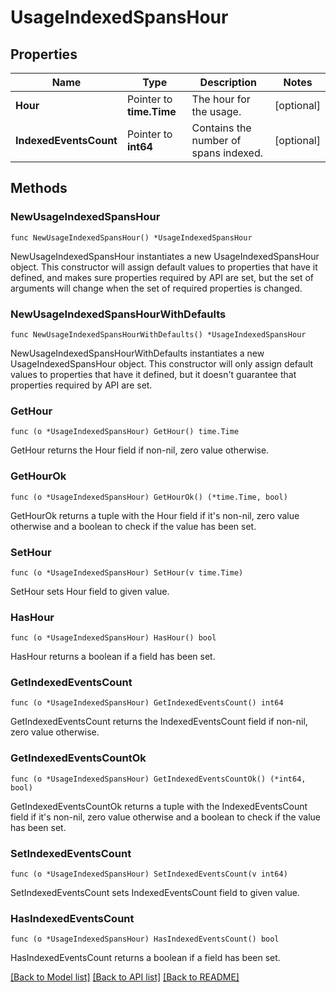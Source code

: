 # UsageIndexedSpansHour

## Properties

Name | Type | Description | Notes
---- | ---- | ----------- | ------
**Hour** | Pointer to **time.Time** | The hour for the usage. | [optional] 
**IndexedEventsCount** | Pointer to **int64** | Contains the number of spans indexed. | [optional] 

## Methods

### NewUsageIndexedSpansHour

`func NewUsageIndexedSpansHour() *UsageIndexedSpansHour`

NewUsageIndexedSpansHour instantiates a new UsageIndexedSpansHour object.
This constructor will assign default values to properties that have it defined,
and makes sure properties required by API are set, but the set of arguments
will change when the set of required properties is changed.

### NewUsageIndexedSpansHourWithDefaults

`func NewUsageIndexedSpansHourWithDefaults() *UsageIndexedSpansHour`

NewUsageIndexedSpansHourWithDefaults instantiates a new UsageIndexedSpansHour object.
This constructor will only assign default values to properties that have it defined,
but it doesn't guarantee that properties required by API are set.

### GetHour

`func (o *UsageIndexedSpansHour) GetHour() time.Time`

GetHour returns the Hour field if non-nil, zero value otherwise.

### GetHourOk

`func (o *UsageIndexedSpansHour) GetHourOk() (*time.Time, bool)`

GetHourOk returns a tuple with the Hour field if it's non-nil, zero value otherwise
and a boolean to check if the value has been set.

### SetHour

`func (o *UsageIndexedSpansHour) SetHour(v time.Time)`

SetHour sets Hour field to given value.

### HasHour

`func (o *UsageIndexedSpansHour) HasHour() bool`

HasHour returns a boolean if a field has been set.

### GetIndexedEventsCount

`func (o *UsageIndexedSpansHour) GetIndexedEventsCount() int64`

GetIndexedEventsCount returns the IndexedEventsCount field if non-nil, zero value otherwise.

### GetIndexedEventsCountOk

`func (o *UsageIndexedSpansHour) GetIndexedEventsCountOk() (*int64, bool)`

GetIndexedEventsCountOk returns a tuple with the IndexedEventsCount field if it's non-nil, zero value otherwise
and a boolean to check if the value has been set.

### SetIndexedEventsCount

`func (o *UsageIndexedSpansHour) SetIndexedEventsCount(v int64)`

SetIndexedEventsCount sets IndexedEventsCount field to given value.

### HasIndexedEventsCount

`func (o *UsageIndexedSpansHour) HasIndexedEventsCount() bool`

HasIndexedEventsCount returns a boolean if a field has been set.


[[Back to Model list]](../README.md#documentation-for-models) [[Back to API list]](../README.md#documentation-for-api-endpoints) [[Back to README]](../README.md)


